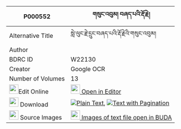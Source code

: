 |P000552|གསུང་འབུམ། བཞད་པའི་རྡོ་རྗེ། 
| --- | --- 
|Alternative Title |སླེ་ལུང་རྗེ་དྲུང་བཞད་པའི་རྡོ་རྗེའི་གསུང་འབུམ།
|Author | 
|BDRC ID | W22130
|Creator | Google OCR
|Number of Volumes| 13
|<img width="25" src="https://img.icons8.com/color/25/000000/edit-property.png">Edit Online| [<img width="25" src="https://avatars.githubusercontent.com/u/45091458?s=200&v=4"> Open in Editor](http://editor.openpecha.org/P000552)
|<img width="25" src="https://img.icons8.com/fluent/48/000000/download-2.png"/>  Download | [![](https://img.icons8.com/color/20/000000/txt.png)Plain Text](https://github.com/Openpecha/P000552/releases/download/v1/sungbum_shyepa_i_dorje_plain_P000552.zip), [![](https://img.icons8.com/color/20/000000/txt.png)Text with Pagination](https://github.com/Openpecha/P000552/releases/download/v1/sungbum_shyepa_i_dorje_pages_P000552.zip)
|<img width="25" src="https://img.icons8.com/plasticine/100/000000/pictures-folder.png"/>  Source Images | [<img width="25" src="https://library.bdrc.io/icons/BUDA-small.svg"> Images of text file open in BUDA](https://library.bdrc.io/show/bdr:W22130)